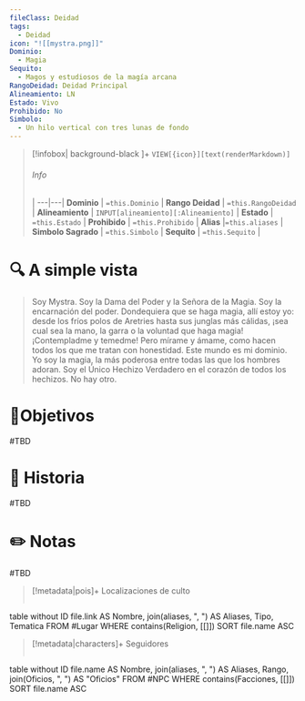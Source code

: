 ```yaml
---
fileClass: Deidad
tags:
  - Deidad
icon: "![[mystra.png]]"
Dominio:
  - Magia
Sequito:
  - Magos y estudiosos de la magía arcana
RangoDeidad: Deidad Principal
Alineamiento: LN
Estado: Vivo
Prohibido: No
Simbolo:
  - Un hilo vertical con tres lunas de fondo
---
```


> [!infobox| background-black ]+
`VIEW[{icon}][text(renderMarkdown)]`
> ###### Info
>  |
> ---|---|
> **Dominio** | `=this.Dominio` |
> **Rango Deidad** | `=this.RangoDeidad` |
> **Alineamiento** | `INPUT[alineamiento][:Alineamiento]` |
> **Estado** | `=this.Estado` |
> **Prohibido** | `=this.Prohibido` |
> **Alias** |`=this.aliases` |
> **Simbolo Sagrado** | `=this.Simbolo` |
> **Sequito** | `=this.Sequito` |
# 🔍 A simple vista

>Soy Mystra. Soy la Dama del Poder y la Señora de la Magia. Soy la encarnación del poder. Dondequiera que se haga magia, allí estoy yo: desde los fríos polos de Aretries hasta sus junglas más cálidas, ¡sea cual sea la mano, la garra o la voluntad que haga magia! ¡Contempladme y temedme! Pero mírame y ámame, como hacen todos los que me tratan con honestidad. Este mundo es mi dominio. Yo soy la magia, la más poderosa entre todas las que los hombres adoran. Soy el Único Hechizo Verdadero en el corazón de todos los hechizos. No hay otro.
# 🎯Objetivos

#TBD
# 📜 Historia

#TBD
# ✏️ Notas

#TBD

> [!metadata|pois]+ Localizaciones de culto
> ```dataview
table without ID file.link AS Nombre, join(aliases, ", ") AS Aliases, Tipo, Tematica
FROM #Lugar
WHERE  contains(Religion, [[]])
SORT file.name ASC

> [!metadata|characters]+ Seguidores
> ```dataview
table without ID file.name AS Nombre, join(aliases, ", ") AS Aliases, Rango, join(Oficios, ", ") AS "Oficios"
FROM #NPC
WHERE  contains(Facciones, [[]])
SORT file.name ASC
